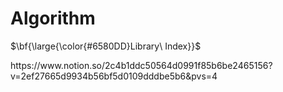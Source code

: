 # Algorithm

<p>$\bf{\large{\color{#6580DD}Library\ Index}}$</p>
https://www.notion.so/2c4b1ddc50564d0991f85b6be2465156?v=2ef27665d9934b56bf5d0109dddbe5b6&pvs=4
